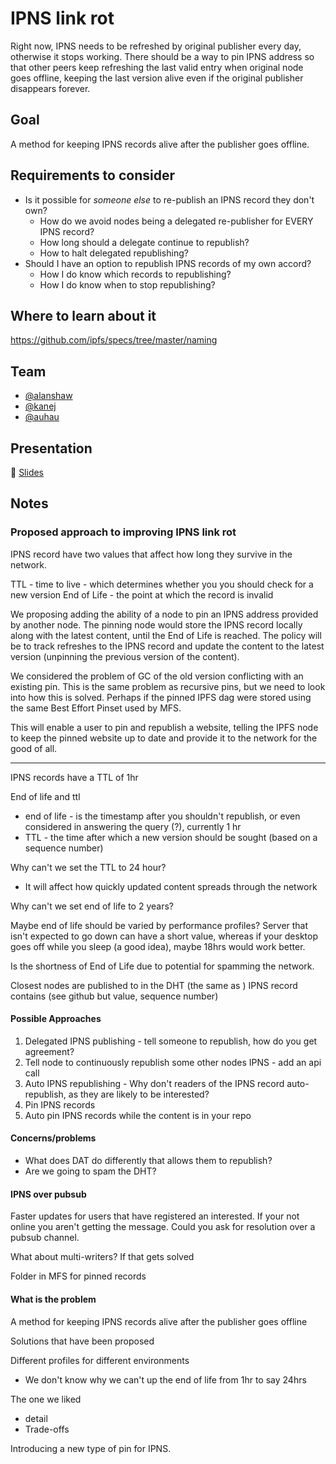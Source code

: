 # IPNS link rot

Right now, IPNS needs to be refreshed by original publisher every day, otherwise it stops working. There should be a way to pin IPNS address so that other peers keep refreshing the last valid entry when original node goes offline, keeping the last version alive even if the original publisher disappears forever.

## Goal

A method for keeping IPNS records alive after the publisher goes offline.

## Requirements to consider

* Is it possible for _someone else_ to re-publish an IPNS record they don't own?
    * How do we avoid nodes being a delegated re-publisher for EVERY IPNS record?
    * How long should a delegate continue to republish?
    * How to halt delegated republishing?
* Should I have an option to republish IPNS records of my own accord?
    * How I do know which records to republishing?
    * How I do know when to stop republishing?

## Where to learn about it

https://github.com/ipfs/specs/tree/master/naming

## Team

* [@alanshaw](https://github.com/alanshaw)
* [@kanej](https://github.com/kanej)
* [@auhau](https://github.com/auhau)

## Presentation

🎤 [Slides](https://docs.google.com/presentation/d/105KwT6ZmcneywGnvUyww5y-u_GHSY0FFQ0yIXZQf7Y0/edit#slide=id.g5c6a5171f6_0_254)

## Notes

### Proposed approach to improving IPNS link rot

IPNS record have two values that affect how long they survive in the network.

TTL - time to live - which determines whether you you should check for a new version
End of Life - the point at which the record is invalid

We proposing adding the ability of a node to pin an IPNS address provided by another node. The pinning node would store the IPNS record locally along with the latest content, until the End of Life is reached. The policy will be to track refreshes to the IPNS record and update the content to the latest version (unpinning the previous version of the content).

We considered the problem of GC of the old version conflicting with an existing pin. This is the same problem as recursive pins, but we need to look into how this is solved. Perhaps if the pinned IPFS dag were stored using the same Best Effort Pinset used by MFS.

This will enable a user to pin and republish a website, telling the IPFS node to keep the pinned website up to date and provide it to the network for the good of all.

---

IPNS records have a TTL of 1hr

End of life and ttl

* end of life - is the timestamp after you shouldn't republish, or even considered in answering the query (?), currently 1 hr
* TTL - the time after which a new version should be sought (based on a sequence number)

Why can't we set the TTL to 24 hour?

* It will affect how quickly updated content spreads through the network

Why can't we set end of life to 2 years?

Maybe end of life should be varied by performance profiles? Server that isn't expected to go down can have a short value, whereas if your desktop goes off while you sleep (a good idea), maybe 18hrs would work better.

Is the shortness of End of Life due to potential for spamming the network.

Closest nodes are published to in the DHT (the same as )
	IPNS record contains (see github but value, sequence number)

#### Possible Approaches

1. Delegated IPNS publishing - tell someone to republish, how do you get agreement?
1. Tell node to continuously republish some other nodes IPNS - add an api call
1. Auto IPNS republishing - Why don't readers of the IPNS record auto-republish, as they are likely to be interested?
1. Pin IPNS records
1. Auto pin IPNS records while the content is in your repo

#### Concerns/problems

* What does DAT do differently that allows them to republish?
* Are we going to spam the DHT?

#### IPNS over pubsub

Faster updates for users that have registered an interested. If your not online you aren't getting the message. Could you ask for resolution over a pubsub channel.

What about multi-writers? If that gets solved

Folder in MFS for pinned records

#### What is the problem

A method for keeping IPNS records alive after the publisher goes offline

Solutions that have been proposed

Different profiles for different environments
* We don't know why we can't up the end of life from 1hr to say 24hrs

The one we liked
* detail
* Trade-offs

Introducing a new type of pin for IPNS.

